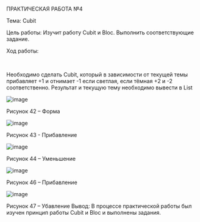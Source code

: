 ПРАКТИЧЕСКАЯ РАБОТА №4

Тема: Cubit

Цель работы: Изучит работу Cubit и Bloc. Выполнить соответствующие задание.

Ход работы:

 

Необходимо сделать Cubit, который в зависимости от текущей темы прибавляет +1 и отнимает -1 если светлая, если тёмная +2 и -2 соответственно. Результат и текущую тему необходимо вывести в List
  
  ![image](https://user-images.githubusercontent.com/92712690/204499043-e62c20cf-4627-48bb-8667-2b93be6d0cd5.png)

Рисунок 42 – Форма

![image](https://user-images.githubusercontent.com/92712690/204499360-7ce48103-6ffe-4ff7-b67b-ea8e829c2975.png)
 
Рисунок 43 - Прибавление

 ![image](https://user-images.githubusercontent.com/92712690/204499379-c200ce8f-cb91-4cf6-8b72-c00d9c175430.png)

Рисунок 44 – Уменьшение

 ![image](https://user-images.githubusercontent.com/92712690/204499408-d3e4f4db-a88f-424c-ac42-ee60e0d61930.png)

Рисунок 46 – Прибавление
 
 ![image](https://user-images.githubusercontent.com/92712690/204499437-b5e03f96-42a2-45b0-ae9a-ae083b68de8d.png)

Рисунок 47 – Убавление
Вывод: В процессе практической работы был изучен принцип работы Cubit и Bloc и выполнены задания.
